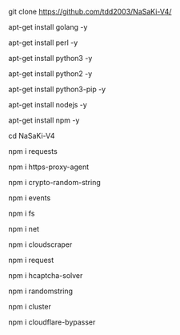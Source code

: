 git clone https://github.com/tdd2003/NaSaKi-V4/

apt-get install golang -y

apt-get install perl -y

apt-get install python3 -y

apt-get install python2 -y

apt-get install python3-pip -y

apt-get install nodejs -y

apt-get install npm -y

cd NaSaKi-V4

npm i requests

npm i https-proxy-agent

npm i crypto-random-string

npm i events

npm i fs

npm i net

npm i cloudscraper

npm i request

npm i hcaptcha-solver

npm i randomstring

npm i cluster

npm i cloudflare-bypasser
